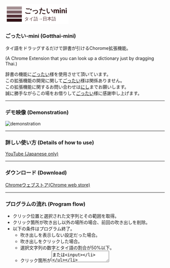 <img src="./for_description/logo_400.png" width="200">

### ごったい-mini (Gotthai-mini)
タイ語をドラッグするだけで辞書が引けるChorome拡張機能。

(A Chrome Extension that you can look up a dictionary just by dragging Thai.)

辞書の機能に[ごったい](https://www.gotthai.net/)様を使用させて頂いています。  
この拡張機能の開発に関して[ごったい](https://www.gotthai.net/)様は関係ありません。  
この拡張機能に関するお問い合わせは[にし](https://twitter.com/yn_nishi)までお願いします。  
誠に勝手ながらこの場をお借りして[ごったい](https://www.gotthai.net/)様に感謝申し上げます。

---

### デモ映像 (Demonstration)
![demonstration](./for_description/animation.gif)

---

### 詳しい使い方 (Details of how to use)
[YouTube (Japanese only)](https://youtu.be/uHAtoQ3XLl8)

---

### ダウンロード (Download)

[Chromeウェブストア(Chrome web store)](https://chrome.google.com/webstore/detail/%E3%81%94%E3%81%A3%E3%81%9F%E3%81%84mini/ifcgngcnnmdcbnigbmfiedlnkmfiekkb?hl=ja&authuser=0)

---

### プログラムの流れ (Program flow)
- クリック位置と選択された文字列とその範囲を取得。
- クリック箇所が吹き出し以外の場所の場合、前回の吹き出しを削除。
- 以下の条件はプログラム終了。
  - 吹き出しを表示しない設定だった場合。
  - 吹き出しをクリックした場合。
  - 選択文字列の数字とタイ語の割合が50%以下。
  - クリック箇所が<textarea>または<input>
- 選択文字数が20文字以上の場合は検索できない旨のメッセージを表示。
- 以上の条件をクリアした場合に限りごったいと通信を行い、結果を見やすい位置に表示する。

---
